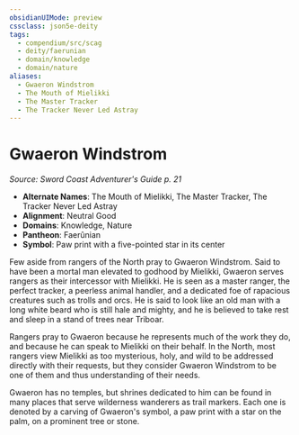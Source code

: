 ```yaml
---
obsidianUIMode: preview
cssclass: json5e-deity
tags:
  - compendium/src/scag
  - deity/faerunian
  - domain/knowledge
  - domain/nature
aliases:
  - Gwaeron Windstrom
  - The Mouth of Mielikki
  - The Master Tracker
  - The Tracker Never Led Astray
---
```

# Gwaeron Windstrom
*Source: Sword Coast Adventurer's Guide p. 21* 

- **Alternate Names**: The Mouth of Mielikki, The Master Tracker, The Tracker Never Led Astray
- **Alignment**: Neutral Good
- **Domains**: Knowledge, Nature
- **Pantheon**: Faerûnian
- **Symbol**: Paw print with a five-pointed star in its center

Few aside from rangers of the North pray to Gwaeron Windstrom. Said to have been a mortal man elevated to godhood by Mielikki, Gwaeron serves rangers as their intercessor with Mielikki. He is seen as a master ranger, the perfect tracker, a peerless animal handler, and a dedicated foe of rapacious creatures such as trolls and orcs. He is said to look like an old man with a long white beard who is still hale and mighty, and he is believed to take rest and sleep in a stand of trees near Triboar.

Rangers pray to Gwaeron because he represents much of the work they do, and because he can speak to Mielikki on their behalf. In the North, most rangers view Mielikki as too mysterious, holy, and wild to be addressed directly with their requests, but they consider Gwaeron Windstrom to be one of them and thus understanding of their needs.

Gwaeron has no temples, but shrines dedicated to him can be found in many places that serve wilderness wanderers as trail markers. Each one is denoted by a carving of Gwaeron's symbol, a paw print with a star on the palm, on a prominent tree or stone.
